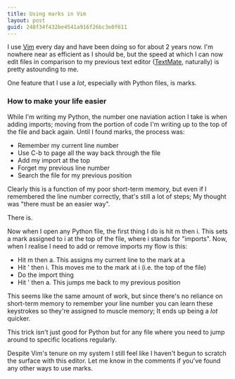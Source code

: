 ```yaml
---
title: Using marks in Vim
layout: post
guid: 248f34f432be4541a916f26bc3e0f611
---
```


I use [Vim](http://www.vim.org/) every day and have been doing so for about 2
years now.  I'm nowhere near as efficient as I should be, but the speed at which
I can now edit files in comparison to my previous text editor
([TextMate](http://macromates.com/), naturally) is pretty astounding to me.

One feature that I use a *lot*, especially with Python files, is marks.

### How to make your life easier

While I'm writing my Python, the number one naviation action I take is when
adding imports; moving from the portion of code I'm writing up to the top of the
file and back again.  Until I found marks, the process was:

* Remember my current line number
* Use C-b to page all the way back through the file
* Add my import at the top
* Forget my previous line number
* Search the file for my previous position

Clearly this is a function of my poor short-term memory, but even if I
remembered the line number correctly, that's still a lot of steps; My thought
was "there must be an easier way".

There is.

Now when I open any Python file, the first thing I do is hit m then i. This
sets a mark assigned to i at the top of the file, where i stands for
"imports".  Now, when I realise I need to add or remove imports my flow is this:

* Hit m then a. This assigns my current line to the mark at a
* Hit ' then i. This moves me to the mark at i (i.e. the top of the file)
* Do the import thing
* Hit ' then a. This jumps me back to my previous position

This seems like the same amount of work, but since there's no reliance on
short-term memory to remember your line number you can learn these keystrokes
so they're assigned to muscle memory; It ends up being a *lot* quicker.

This trick isn't just good for Python but for any file where you need to jump
around to specific locations regularly.

Despite Vim's tenure on my system I still feel like I haven't begun to scratch
the surface with this editor. Let me know in the comments if you've found any
other ways to use marks.
